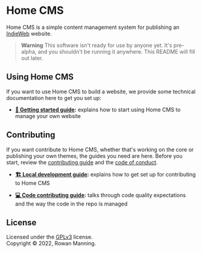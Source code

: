 
# Home CMS

Home CMS is a simple content management system for publishing an [IndieWeb](https://indieweb.org/) website.

> **Warning**
> This software isn't ready for use by anyone yet. It's pre-alpha, and you shouldn't be running it anywhere. This README will fill out later.


## Using Home CMS

If you want to use Home CMS to build a website, we provide some technical documentation here to get you set up:

  * **[🚧 Getting started guide](docs/usage/getting-started.md):** explains how to start using Home CMS to manage your own website


## Contributing

If you want contribute to Home CMS, whether that's working on the core or publishing your own themes, the guides you need are here. Before you start, review the [contributing guide](docs/contributing.md) and the [code of conduct](docs/code_of_conduct.md).

  * **[🏗 Local development guide](docs/contributing/local-development.md):** explains how to get set up for contributing to Home CMS

  * **[💻 Code contributing guide](docs/contributing/code.md):** talks through code quality expectations and the way the code in the repo is managed


## License

Licensed under the [GPLv3](LICENSE) license.<br/>
Copyright &copy; 2022, Rowan Manning.
